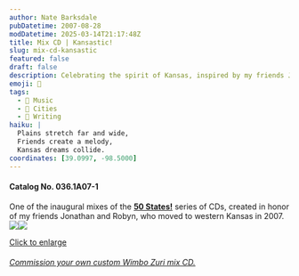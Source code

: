 ```yaml
---
author: Nate Barksdale
pubDatetime: 2007-08-28
modDatetime: 2025-03-14T21:17:48Z
title: Mix CD | Kansastic!
slug: mix-cd-kansastic
featured: false
draft: false
description: Celebrating the spirit of Kansas, inspired by my friends Jonathan and Robyn's move to western Kansas in 2007.
emoji: 🌾
tags:
  - 🎵 Music
  - 🌆 Cities
  - 📝 Writing
haiku: |
  Plains stretch far and wide,  
  Friends create a melody,  
  Kansas dreams collide.
coordinates: [39.0997, -98.5000]
---
```


#### Catalog No. 036.1A07-1

One of the inaugural mixes of the [**50 States!**](https://www.natebarksdale.com/?tag=states) series of CDs, created in honor of my friends Jonathan and Robyn, who moved to western Kansas in 2007. [![](@assets/images/KS_260.jpg)](@assets/images/KS_530.jpg)[![](@assets/images/KS2_260.jpg)](@assets/images/KS2_530.jpg)

[Click to enlarge](@assets/images/KS_530.jpg)

###### [Commission your own custom Wimbo Zuri mix CD.](https://www.natebarksdale.com/?p=342)
